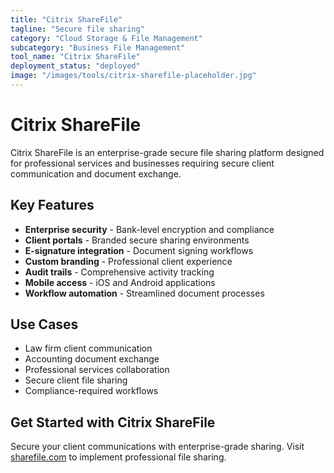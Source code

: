 ```yaml
---
title: "Citrix ShareFile"
tagline: "Secure file sharing"
category: "Cloud Storage & File Management"
subcategory: "Business File Management"
tool_name: "Citrix ShareFile"
deployment_status: "deployed"
image: "/images/tools/citrix-sharefile-placeholder.jpg"
---
```


# Citrix ShareFile

Citrix ShareFile is an enterprise-grade secure file sharing platform designed for professional services and businesses requiring secure client communication and document exchange.

## Key Features

- **Enterprise security** - Bank-level encryption and compliance
- **Client portals** - Branded secure sharing environments
- **E-signature integration** - Document signing workflows
- **Custom branding** - Professional client experience
- **Audit trails** - Comprehensive activity tracking
- **Mobile access** - iOS and Android applications
- **Workflow automation** - Streamlined document processes

## Use Cases

- Law firm client communication
- Accounting document exchange
- Professional services collaboration
- Secure client file sharing
- Compliance-required workflows

## Get Started with Citrix ShareFile

Secure your client communications with enterprise-grade sharing. Visit [sharefile.com](https://www.sharefile.com) to implement professional file sharing.